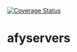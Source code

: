 [![Coverage Status](https://coveralls.io/repos/github/afylab/afyservers/badge.svg?branch=master)](https://coveralls.io/github/afylab/afyservers?branch=master)

# afyservers
